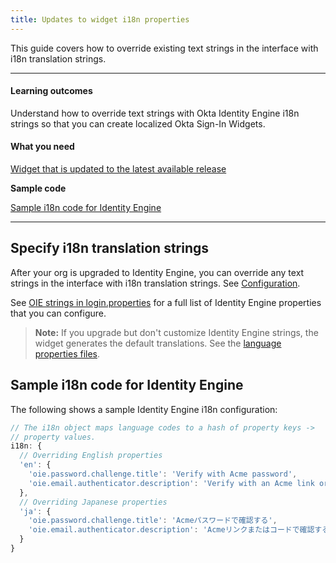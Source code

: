 ```yaml
---
title: Updates to widget i18n properties
---
```


<ApiLifecycle access="ie" />

This guide covers how to override existing text strings in the interface with i18n translation strings.

---

#### Learning outcomes

Understand how to override text strings with Okta Identity Engine i18n strings so that you can create localized Okta Sign-In Widgets.

#### What you need

[Widget that is updated to the latest available release](/docs/guides/oie-upgrade-sign-in-widget/main/)

**Sample code**

[Sample i18n code for Identity Engine](#sample-i18n-code-for-the-identity-engine)

---

## Specify i18n translation strings

After your org is upgraded to Identity Engine, you can override any text strings in the interface with i18n translation strings. See [Configuration](https://github.com/okta/okta-signin-widget#configuration).

See [OIE strings in login.properties](https://github.com/okta/okta-signin-widget/blob/ca430bdd1b6937350f65b558878fc9ed8b34d1f7/packages/%40okta/i18n/src/properties/login.properties#L863-L865) for a full list of Identity Engine properties that you can configure.

> **Note:** If you upgrade but don't customize Identity Engine strings, the widget generates the default translations. See the [language properties files](https://github.com/okta/okta-signin-widget/tree/master/packages/%40okta/i18n/src/properties).

## Sample i18n code for Identity Engine

The following shows a sample Identity Engine i18n configuration:

```javascript
// The i18n object maps language codes to a hash of property keys ->
// property values.
i18n: {
  // Overriding English properties
  'en': {
    'oie.password.challenge.title': 'Verify with Acme password',
    'oie.email.authenticator.description': 'Verify with an Acme link or code'
  },
  // Overriding Japanese properties
  'ja': {
    'oie.password.challenge.title': 'Acmeパスワードで確認する',
    'oie.email.authenticator.description': 'Acmeリンクまたはコードで確認する'
  }
}
```